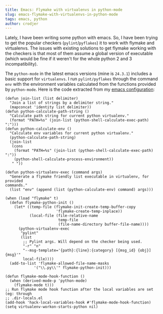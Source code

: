 ```yaml
---
title: Emacs: Flymake with virtualenvs in python-mode
slug: emacs-flymake-with-virtualenvs-in-python-mode
tags: emacs, python
author: crodjer
---
```


Lately, I have been writing some python with emacs. So, I have been trying to
get the popular checkers (`pylint`/`pyflakes`) it to work with flymake and
virtualenvs. The issues with existing solutions to get flymake working with the
checkers is that most of them assume a global version of executable (which would
be fine if it weren't for the whole python 2 and 3 incompatibility).

The `python-mode` in the latest emacs versions (mine is `24.3.1`) includes a
basic support for `virtualenvs`. I run `pylint/pyflakes` through the command
`env` with the environment variables calculated from the functions provided by
`python-mode`. Here is the code extracted from my
[emacs configuration](https://github.com/crodjer/configs/blob/master/.emacs):

    (defun join-list (list delimiter)
      "Join a list of strings by a delimiter string."
      (mapconcat 'identity list delimiter))
    (defun python-calculate-path-string ()
      "Calculate path string for current python virtualenv."
      (format "PATH=%s" (join-list (python-shell-calculate-exec-path) ":")))
    (defun python-calculate-env ()
      "Calculate env variables for current python virtualenv."
      (python-calculate-path-string)
      (join-list
       (cons
        (format "PATH=%s" (join-list (python-shell-calculate-exec-path) ":"))
        (python-shell-calculate-process-environment))
       " "))

    (defun python-virtualenv-exec (command args)
      "Generate a flymake friendly list executable in virtualenv, for provided
    commands."
      (list "env" (append (list (python-calculate-env) command) args)))

    (when (load "flymake" t)
      (defun flymake-python-init ()
        (let* ((temp-file (flymake-init-create-temp-buffer-copy
                           'flymake-create-temp-inplace))
               (local-file (file-relative-name
                            temp-file
                            (file-name-directory buffer-file-name))))
          (python-virtualenv-exec
           "pylint"
           (list
            ;; Pylint args. Will depend on the checker being used.
            "-r" "n"
            "--msg-template='{path}:{line}:{category} [{msg_id} {obj}] {msg}'"
            local-file))))
      (add-to-list 'flymake-allowed-file-name-masks
                 '("\\.py\\'" flymake-python-init)))

    (defun flymake-mode-hook-function ()
      (when (derived-mode-p 'python-mode)
        (flymake-mode t)))
    ;; Run flymake mode hook function after the local variables are set (eg: through
    ;; .dir-locals.el
    (add-hook 'hack-local-variables-hook #'flymake-mode-hook-function)
    (setq virtualenv-workon-starts-python nil)
